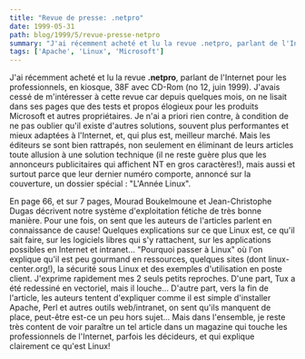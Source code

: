 ```yaml
---
title: "Revue de presse: .netpro"
date: 1999-05-31
path: blog/1999/5/revue-presse-netpro
summary: "J'ai récemment acheté et lu la revue .netpro, parlant de l'Internet pour les professionnels, en kiosque, 38F avec CD-Rom (no 12, juin 1999)."
tags: ['Apache', 'Linux', 'Microsoft']
---
```


<P>J'ai récemment acheté et lu la revue <B>.netpro</B>, parlant de
l'Internet pour les professionnels, en kiosque, 38F avec CD-Rom (no 12,
juin 1999).  J'avais cessé de m'intéresser à cette revue car depuis
quelques mois, on ne lisait dans ses pages que des tests et propos
élogieux pour les produits Microsoft et autres propriétaires. Je n'ai a
priori rien contre, à condition de ne pas oublier qu'il existe d'autres
solutions, souvent plus performantes et mieux adaptées à l'Internet, et,
qui plus est, meilleur marché. Mais les éditeurs se sont bien rattrapés,
non seulement en éliminant de leurs articles toute allusion à une solution
technique (il ne reste guère plus que les annonceurs publicitaires qui
affichent NT en gros caractères!), mais aussi et surtout parce que leur
dernier numéro comporte, annoncé sur la couverture, un dossier spécial :
"L'Année Linux".</P>

<P>
En page 66, et sur 7 pages, Mourad Boukelmoune et Jean-Christophe Dugas
décrivent notre système d'exploitation fétiche de très bonne manière.
Pour une fois, on sent que les auteurs de l'articles parlent en
connaissance de cause! Quelques explications sur ce que Linux est, ce
qu'il sait faire, sur les logiciels libres qui s'y rattachent, sur les
applications possibles en Internet et intranet... "Pourquoi passer à
Linux" où l'on explique qu'il est peu gourmand en ressources, quelques
sites (dont linux-center.org!), la sécurité sous Linux et des exemples
d'utilisation en poste client. J'exprime rapidement mes 2 seuls petits
reproches. D'une part, Tux a été redessiné en vectoriel, mais il
louche... D'autre part, vers la fin de l'article, les auteurs tentent
d'expliquer comme il est simple d'installer Apache, Perl et autres
outils web/intranet, on sent qu'ils manquent de place, peut-être est-ce
un peu hors sujet... Mais dans l'ensemble, je reste très content de voir
paraître un tel article dans un magazine qui touche les professionnels
de l'Internet, parfois les décideurs, et qui explique clairement ce
qu'est Linux!
</P>


